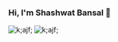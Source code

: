 ### Hi, I'm Shashwat Bansal 👋
<img align="left" alt="k;ajf;" src="https://github-readme-stats-self-chi-96.vercel.app/api?username=shashwatbansal1&count_private=true&include_all_commits=true&theme=midnight-purple" />
<img align="left" alt="k;ajf;" src="https://github-readme-stats-self-chi-96.vercel.app/api/top-langs/?username=shashwatbansal1&count_private=true&include_all_commits=true&theme=midnight-purple" />
